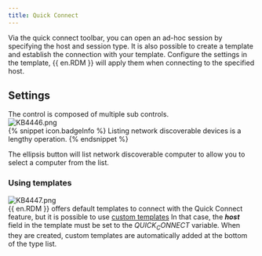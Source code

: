 ```yaml
---
title: Quick Connect
---
```

Via the quick connect toolbar, you can open an ad-hoc session by specifying the host and session type. It is also possible to create a template and establish the connection with your template. Configure the settings in the template, {{ en.RDM }} will apply them when connecting to the specified host.
## Settings
The control is composed of multiple sub controls.  
![KB4446.png](/img/en/kb/KB4446.png)  
{% snippet icon.badgeInfo %}
Listing network discoverable devices is a lengthy operation.
{% endsnippet %}  

The ellipsis button will list network discoverable computer to allow you to select a computer from the list.
### Using templates  
![KB4447.png](/img/en/kb/KB4447.png)  
{{ en.RDM }} offers default templates to connect with the Quick Connect feature, but it is possible to use [custom templates](https://helprdm.devolutions.net/commands_creatingtemplates.html) In that case, the ***host*** field in the template must be set to the $QUICK_CONNECT$ variable. When they are created, custom templates are automatically added at the bottom of the type list.
